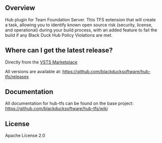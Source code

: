 ## Overview 

Hub plugin for Team Foundation Server. This TFS extension that will create a task, allowing you to identify known open source risk (security, license, and operational) during your build process, with an added feature to fail the build if any Black Duck Hub Policy Violations are met.

## Where can I get the latest release?

Directly from the [VSTS Marketplace](https://marketplace.visualstudio.com/items?itemName=black-duck-software.hub-tfs)

All versions are available at: https://github.com/blackducksoftware/hub-tfs/releases 

## Documentation

All documentation for hub-tfs can be found on the base project:  https://github.com/blackducksoftware/hub-tfs/wiki

## License

Apache License 2.0
